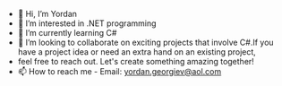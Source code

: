 - 👋 Hi, I’m Yordan 
- 👀 I’m interested in .NET programming
- 🌱 I’m currently learning C#
- 💞️ I’m looking to collaborate on exciting projects that involve C#.If you have a project idea or need an extra hand on an existing project,
-  feel free to reach out. Let's create something amazing together!
- 📫 How to reach me - Email: yordan.georgiev@aol.com

<!---
YordanCode/YordanCode is a ✨ special ✨ repository because its `README.md` (this file) appears on your GitHub profile.
You can click the Preview link to take a look at your changes.
--->
